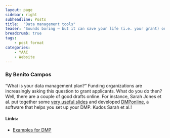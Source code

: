 ```yaml
---
layout: page
sidebar: right
subheadline: Posts
title:  "Data management tools"
teaser: "Sounds boring – but it can save your life (i.e. your grant) one day – A data management plan tool"
breadcrumb: true
tags:
    - post format
categories:
    - YAAC
    - Website
---
```


### By Benito Campos   

“What is your data management plan?” Funding organizations are increasingly asking this question to grant applicants. What do you do then? Well, there are a couple of good drafts online. For instance, Sarah Jones et al. put together some <a href="http://de.slideshare.net/DCC-info/supporting-data-m" target="_blank">very useful slides</a> and developed <a href="https://dmponline.dcc.ac.uk/" target="_blank">DMPonline</a>, a software that helps you set up your DMP. Kudos Sarah et al.!

#### Links: 
- <a href="http://www.dcc.ac.uk/resources/data-management-plans/guidance-examples" target="_blank">Examples for DMP</a>

